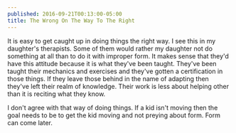 ```yaml
---
published: 2016-09-21T00:13:00-05:00
title: The Wrong On The Way To The Right
---
```

It is easy to get caught up in doing things the right way. I see this in my daughter's therapists. Some of them would rather my daughter not do something at all than to do it with improper form. It makes sense that they'd have this attitude because it is what they've been taught. They've been taught their mechanics and exercises and they've gotten a certification in those things. If they leave those behind in the name of adapting then they've left their realm of knowledge. Their work is less about helping other than it is reciting what they know.

I don't agree with that way of doing things. If a kid isn't moving then the goal needs to be to get the kid moving and not preying about form. Form can come later.